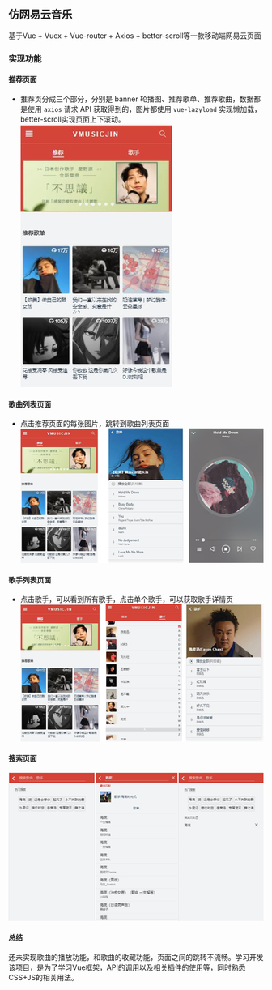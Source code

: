 ## 仿网易云音乐

基于Vue + Vuex + Vue-router + Axios + better-scroll等一款移动端网易云页面
### 实现功能
#### 推荐页面
+ 推荐页分成三个部分，分别是 banner 轮播图、推荐歌单、推荐歌曲，数据都是使用 `axios` 请求 API 获取得到的，图片都使用 `vue-lazyload` 实现懒加载，better-scroll实现页面上下滚动。
![](img/1.JPG)
#### 歌曲列表页面
+ 点击推荐页面的每张图片，跳转到歌曲列表页面
![](img/1.png)
####  歌手列表页面
+ 点击歌手，可以看到所有歌手，点击单个歌手，可以获取歌手详情页
![](img/2.png)
#### 搜索页面
![](img/3.png)
#### 总结
还未实现歌曲的播放功能，和歌曲的收藏功能，页面之间的跳转不流畅。学习开发该项目，是为了学习Vue框架，API的调用以及相关插件的使用等，同时熟悉CSS+JS的相关用法。
